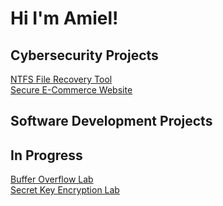 # Hi I'm Amiel!

<!--
**avincent428/avincent428** is a ✨ _special_ ✨ repository because its `README.md` (this file) appears on your GitHub profile.

Here are some ideas to get you started:

- 🔭 I’m currently working on ...
- 🌱 I’m currently learning ...
- 👯 I’m looking to collaborate on ...
- 🤔 I’m looking for help with ...
- 💬 Ask me about ...
- 📫 How to reach me: ...
- 😄 Pronouns: ...
- ⚡ Fun fact: ...
-->

## Cybersecurity Projects
[NTFS File Recovery Tool](https://github.com/avincent428/ntfs-file-recovery-tool)\
[Secure E-Commerce Website](https://github.com/avincent428/secure-ecommerce-website)

## Software Development Projects

## In Progress
[Buffer Overflow Lab](https://github.com/avincent428/buffer-overflow-lab)\
[Secret Key Encryption Lab](https://github.com/avincent428/secret-key-encryption)
